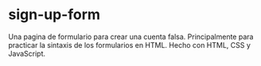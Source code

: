 # sign-up-form
Una pagina de formulario para crear una cuenta falsa. Principalmente para practicar la sintaxis de los formularios en HTML. Hecho con HTML, CSS y JavaScript.